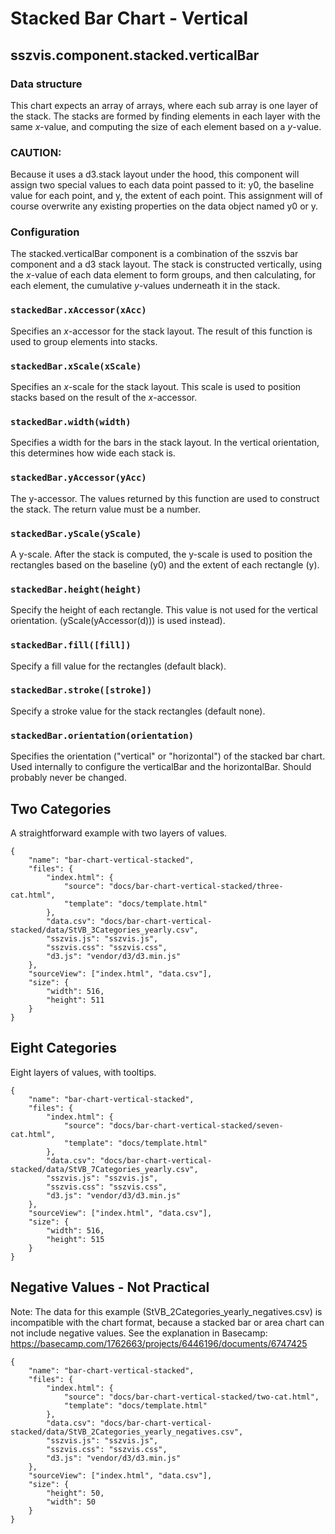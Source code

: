 # Stacked Bar Chart - Vertical

## sszvis.component.stacked.verticalBar

### Data structure

This chart expects an array of arrays, where each sub array is one layer of the stack. The stacks are formed by finding elements in each layer with the same *x*-value, and computing the size of each element based on a *y*-value.

### CAUTION:

Because it uses a d3.stack layout under the hood, this component will assign two special values to each data point passed to it: y0, the baseline value for each point, and y, the extent of each point. This assignment will of course overwrite any existing properties on the data object named y0 or y.

### Configuration

The stacked.verticalBar component is a combination of the sszvis bar component and a d3 stack layout. The stack is constructed vertically, using the *x*-value of each data element to form groups, and then calculating, for each element, the cumulative *y*-values underneath it in the stack.

### `stackedBar.xAccessor(xAcc)`

Specifies an *x*-accessor for the stack layout. The result of this function is used to group elements into stacks.

### `stackedBar.xScale(xScale)`

Specifies an *x*-scale for the stack layout. This scale is used to position stacks based on the result of the *x*-accessor.

### `stackedBar.width(width)`

Specifies a width for the bars in the stack layout. In the vertical orientation, this determines how wide each stack is.

### `stackedBar.yAccessor(yAcc)`

The y-accessor. The values returned by this function are used to construct the stack. The return value must be a number.

### `stackedBar.yScale(yScale)`

A y-scale. After the stack is computed, the y-scale is used to position the rectangles based on the baseline (y0) and the extent of each rectangle (y).

### `stackedBar.height(height)`

Specify the height of each rectangle. This value is not used for the vertical orientation. (yScale(yAccessor(d))) is used instead).

### `stackedBar.fill([fill])`

Specify a fill value for the rectangles (default black).

### `stackedBar.stroke([stroke])`

Specify a stroke value for the stack rectangles (default none).

### `stackedBar.orientation(orientation)`

Specifies the orientation ("vertical" or "horizontal") of the stacked bar chart. Used internally to configure the verticalBar and the horizontalBar. Should probably never be changed.

## Two Categories

A straightforward example with two layers of values.

```project
{
    "name": "bar-chart-vertical-stacked",
    "files": {
        "index.html": {
            "source": "docs/bar-chart-vertical-stacked/three-cat.html",
            "template": "docs/template.html"
        },
        "data.csv": "docs/bar-chart-vertical-stacked/data/StVB_3Categories_yearly.csv",
        "sszvis.js": "sszvis.js",
        "sszvis.css": "sszvis.css",
        "d3.js": "vendor/d3/d3.min.js"
    },
    "sourceView": ["index.html", "data.csv"],
    "size": {
        "width": 516,
        "height": 511
    }
}
```

## Eight Categories

Eight layers of values, with tooltips.

```project
{
    "name": "bar-chart-vertical-stacked",
    "files": {
        "index.html": {
            "source": "docs/bar-chart-vertical-stacked/seven-cat.html",
            "template": "docs/template.html"
        },
        "data.csv": "docs/bar-chart-vertical-stacked/data/StVB_7Categories_yearly.csv",
        "sszvis.js": "sszvis.js",
        "sszvis.css": "sszvis.css",
        "d3.js": "vendor/d3/d3.min.js"
    },
    "sourceView": ["index.html", "data.csv"],
    "size": {
        "width": 516,
        "height": 515
    }
}
```

## Negative Values - Not Practical

Note: The data for this example (StVB_2Categories_yearly_negatives.csv) is incompatible with the chart format, because a stacked bar or area chart can not include negative values. See the explanation in Basecamp:
https://basecamp.com/1762663/projects/6446196/documents/6747425

```project
{
    "name": "bar-chart-vertical-stacked",
    "files": {
        "index.html": {
            "source": "docs/bar-chart-vertical-stacked/two-cat.html",
            "template": "docs/template.html"
        },
        "data.csv": "docs/bar-chart-vertical-stacked/data/StVB_2Categories_yearly_negatives.csv",
        "sszvis.js": "sszvis.js",
        "sszvis.css": "sszvis.css",
        "d3.js": "vendor/d3/d3.min.js"
    },
    "sourceView": ["index.html", "data.csv"],
    "size": {
        "height": 50,
        "width": 50
    }
}
```
